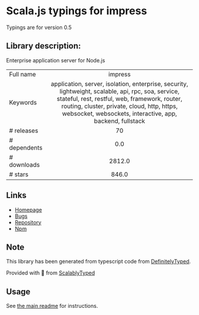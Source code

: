 
# Scala.js typings for impress

Typings are for version 0.5

## Library description:
Enterprise application server for Node.js

|                    |                 |
| ------------------ | :-------------: |
| Full name          | impress |
| Keywords           | application, server, isolation, enterprise, security, lightweight, scalable, api, rpc, soa, service, stateful, rest, restful, web, framework, router, routing, cluster, private, cloud, http, https, websocket, websockets, interactive, app, backend, fullstack |
| # releases         | 70 |
| # dependents       | 0.0 |
| # downloads        | 2812.0 |
| # stars            | 846.0 |

## Links
- [Homepage](https://github.com/metarhia/impress#readme)
- [Bugs](https://github.com/metarhia/impress/issues)
- [Repository](https://github.com/metarhia/impress)
- [Npm](https://www.npmjs.com/package/impress)
    


## Note
This library has been generated from typescript code from [DefinitelyTyped](https://definitelytyped.org).

Provided with :purple_heart: from [ScalablyTyped](https://github.com/oyvindberg/ScalablyTyped)

## Usage
See [the main readme](../../readme.md) for instructions.


